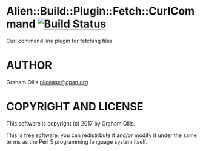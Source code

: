 # Alien::Build::Plugin::Fetch::CurlCommand [![Build Status](https://secure.travis-ci.org/plicease/Alien-Build-Plugin-Fetch-CurlCommand.png)](http://travis-ci.org/plicease/Alien-Build-Plugin-Fetch-CurlCommand)

Curl command line plugin for fetching files

# AUTHOR

Graham Ollis <plicease@cpan.org>

# COPYRIGHT AND LICENSE

This software is copyright (c) 2017 by Graham Ollis.

This is free software; you can redistribute it and/or modify it under
the same terms as the Perl 5 programming language system itself.
